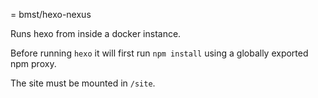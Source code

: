 = bmst/hexo-nexus

Runs hexo from inside a docker instance.

Before running `hexo` it will first run `npm install` using a globally
exported npm proxy.

The site must be mounted in `/site`.
